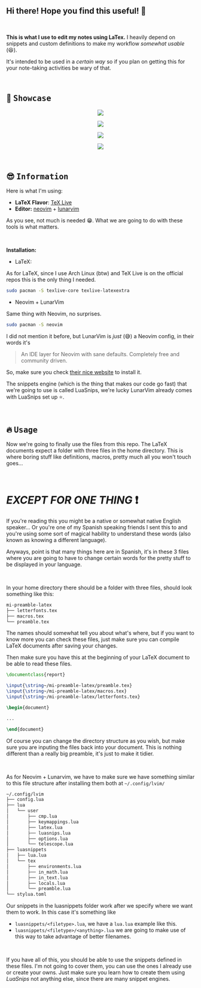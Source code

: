 ## Hi there! Hope you find this useful! :sparkling_heart:

<br>

<b>This is what I use to edit my notes using LaTex.</b> I heavily depend on snippets and custom definitions to make my workflow *_somewhat usable_* (:satisfied:).  

It's intended to be used in a *_certain way_* so if you plan on getting this for your note-taking activities be wary of that.

<br>

## :star2: <samp>Showcase</samp>

<p align="center">
<img src="assets/toc.png"/>
</p>

<p align="center">
<img src="assets/body.png"/>
</p>

<p align="center">
<img src="assets/code.png"/>

<p align="center">
<img src="assets/gif.gif"/>
</p>

<br>

## :sunglasses: <samp>Information</samp>

Here is what I'm using:

- **LaTeX Flavor**: [TeX Live](http://tug.org/texlive/)   
- **Editor:** [neovim](https://github.com/neovim/neovim) + [lunarvim](https://github.com/LunarVim/LunarVim)

As you see, not much is needed :grin:. What we are going to do with these tools is what matters.

<br>

<b>Installation:</b>

- LaTeX:

As for LaTeX, since I use Arch Linux (btw) and TeX Live is on the official repos this is the only thing I needed.

```sh
sudo pacman -S texlive-core texlive-latexextra
```

- Neovim + LunarVim

Same thing with Neovim, no surprises.

```sh
sudo pacman -S neovim
```

I did not mention it before, but LunarVim is *_just_* (:sweat_smile:) a Neovim config, in their words it's 

>An IDE layer for Neovim with sane defaults. Completely free and community driven.

So, make sure you check [their nice website](https://www.lunarvim.org/es/) to install it. 

The snippets engine (which is the thing that makes our code go fast) that we're going to use is called LuaSnips, we're lucky LunarVim already comes with LuaSnips set up :star:.

<br>

## :fire: <samp>Usage</samp>

Now we're going to finally use the files from this repo. The LaTeX documents expect a folder with three files in the home directory. This is where boring stuff like definitions, macros, pretty much all you won't touch goes... 

<br>

# *_EXCEPT FOR ONE THING_* :exclamation:

If you're reading this you might be a native or somewhat native English speaker... Or you're one of my Spanish speaking friends I sent this to and you're using some sort of magical hability to understand these words (also known as knowing a different language).

Anyways, point is that many things here are in Spanish, it's in these 3 files where you are going to have to change certain words for the pretty stuff to be displayed in your language.

<br>

In your home directory there should be a folder with three files, should look something like this:
```sh
mi-preamble-latex
├── letterfonts.tex
├── macros.tex
└── preamble.tex
```

The names should somewhat tell you about what's where, but if you want to know more you can check these files, just make sure you can compile LaTeX documents after saving your changes. 

Then make sure you have this at the beginning of your LaTeX document to be able to read these files.

```tex
\documentclass{report}

\input{\string~/mi-preamble-latex/preamble.tex}
\input{\string~/mi-preamble-latex/macros.tex}
\input{\string~/mi-preamble-latex/letterfonts.tex}

\begin{document}

...

\end{document}
```

Of course you can change the directory structure as you wish, but make sure you are inputing the files back into your document. This is nothing different than a really big preamble, it's just to make it tidier.

<br>

As for Neovim + Lunarvim, we have to make sure we have something similar to this file structure after installing them both at `~/.config/lvim/`

```sh
~/.config/lvim
├── config.lua
├── lua
│   └── user
│       ├── cmp.lua
│       ├── keymappings.lua
│       ├── latex.lua
│       ├── luasnips.lua
│       ├── options.lua
│       └── telescope.lua
├── luasnippets
│   ├── lua.lua
│   └── tex
│       ├── environments.lua
│       ├── in_math.lua
│       ├── in_text.lua
│       ├── locals.lua
│       └── preamble.lua
└── stylua.toml

```

Our snippets in the luasnippets folder work after we specify where we want them to work. In this case it's something like

- `luasnippets/<filetype>.lua`, we have a `lua.lua` example like this.
- `luasnippets/<filetype>/<anything>.lua` we are going to make use of this way to take advantage of better filenames.

<br>

If you have all of this, you should be able to use the snippets defined in these files. I'm not going to cover them, you can use the ones I already use or create your owns. Just make sure you learn how to create them using *LuaSnips* not anything else, since there are many snippet engines.


